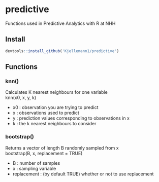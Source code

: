 # **predictive**  
Functions used in Predictive Analytics with R at NHH
## **Install**
```R
devtools::install_github('Kjellemann1/predictive')  
```
## **Functions**  
### **knn()**  
Calculates K nearest neighbours for one variable  
knn(x0, x, y, k)  
- x0 : observation you are trying to predict
- x : observations used to predict
- y : prediction values corresponding to observations in x
- k : the k nearest neighbours to consider
### **bootstrap()**
Returns a vector of length B randomly sampled from x  
bootstrap(B, x, replacement = TRUE)  
- B : number of samples
- x : sampling variable
- replacement : (by default TRUE) whether or not to use replacement

